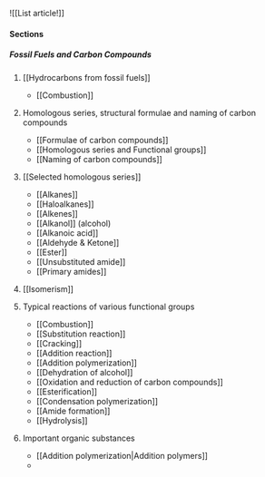 ![[List article!]]

#### Sections
##### Fossil Fuels and Carbon Compounds
1. [[Hydrocarbons from fossil fuels]]
	- [[Combustion]]

2. Homologous series, structural formulae and naming of carbon compounds
	- [[Formulae of carbon compounds]]
	- [[Homologous series and Functional groups]]
	- [[Naming of carbon compounds]]

3. [[Selected homologous series]]
	- [[Alkanes]]
	- [[Haloalkanes]]
	- [[Alkenes]]
	- [[Alkanol]] (alcohol)
	- [[Alkanoic acid]]
	- [[Aldehyde & Ketone]]
	- [[Ester]]
	- [[Unsubstituted amide]]
	- [[Primary amides]]

4. [[Isomerism]]

5. Typical reactions of various functional groups
	- [[Combustion]]
	- [[Substitution reaction]]
	- [[Cracking]]
	- [[Addition reaction]]
	- [[Addition polymerization]]
	- [[Dehydration of alcohol]]
	- [[Oxidation and reduction of carbon compounds]]
	- [[Esterification]]
	- [[Condensation polymerization]]
	- [[Amide formation]]
	- [[Hydrolysis]]

6. Important organic substances
	- [[Addition polymerization|Addition polymers]]
	- 
		